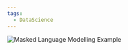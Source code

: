 ```yaml
---
tags:
  - DataScience
---
```


![Masked Language Modelling Example](https://huggingface.co/datasets/huggingface-course/documentation-images/resolve/main/en/chapter1/masked_modeling.svg)
